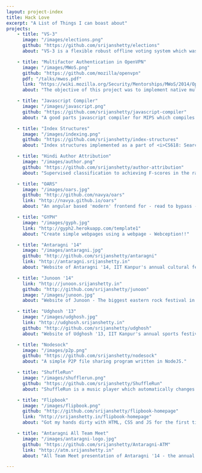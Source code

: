 ```yaml
---
layout: project-index
title: Hack Love
excerpt: "A List of Things I can boast about"
projects:
    - title: "VS-3"
      image: "/images/elections.png"
      github: "https://github.com/srijanshetty/elections"
      about: "VS-3 is a flexible robust offline voting system which was used for Students' Gymkhana General Elections, IIT Kanpur. It's been battle-tested on multiple election scenarios."

    - title: "Multifactor Authentication in OpenVPN"
      image: "/images/MWoS.png"
      github: "https://github.com/mozilla/openvpn"
      pdf: "/talks/mwos.pdf"
      link: "https://wiki.mozilla.org/Security/Mentorships/MWoS/2014/OpenVPN_MFA"
      about: "The objective of this project was to implement native multifactor authentication in OpenVPN and session resumption support for the same"

    - title: "Javascript Compiler"
      image: "/images/javascript.png"
      github: "https://github.com/srijanshetty/javascript-compiler"
      about: "A good parts javascript compiler for MIPS which compiles most ECMAScript 5.1 features (first class functions, lambdas etc) with strict type checking and type annotations."

    - title: "Index Structures"
      image: "/images/indexing.png"
      github: "https://github.com/srijanshetty/index-structures"
      about: "Index structures implemented as a part of <i>CS618: Searching and Indexing in Databases</i>. Implemented structures include: <b>B+-tree, QuadTree, VP-Tree, R-Tree</b>"

    - title: "Hindi Author Attribution"
      image: "/images/author.png"
      github: "https://github.com/srijanshetty/author-attribution"
      about: "Supervised classification to achieving F-scores in the range of 90-97% for the following prominent hindi authors: Premchand, Tagore, Dharamvir Bharati, Vibhuti Narayan and Sarat chand."

    - title: "OARS"
      image: "/images/oars.jpg"
      github: "http://github.com/navya/oars"
      link: "http://navya.github.io/oars"
      about: "An angular based 'modern' frontend for - read to bypass - the Institute Course Search"

    - title: "GYPH"
      image: "/images/gyph.jpg"
      link: "http://gyph2.herokuapp.com/template1"
      about: "Create simple webpages using a webpage - Webception!!"

    - title: "Antaragni '14"
      image: "/images/antaragni.jpg"
      github: "http://github.com/srijanshetty/antaragni"
      link: "http://antaragni.srijanshetty.in"
      about: "Website of Antaragni '14, IIT Kanpur's annual cultural festival"

    - title: "Junoon '14"
      link: "http://junoon.srijanshetty.in"
      github: "http://github.com/srijanshetty/junoon"
      image: "/images/junoon.jpg"
      about: "Website of Junoon - The biggest eastern rock festival in northern India"

    - title: "Udghosh '13"
      image: "/images/udghosh.jpg"
      link: "http://udghosh.srijanshetty.in"
      github: "http://github.com/srijanshetty/udghosh"
      about: "Website of Udghosh '13, IIT Kanpur's annual sports festival"

    - title: "Nodesock"
      image: "/images/p2p.png"
      github: "https://github.com/srijanshetty/nodesock"
      about: "A simple P2P file sharing program written in NodeJS."

    - title: "ShuffleRun"
      image: "/images/shufflerun.png"
      github: "https://github.com/srijanshetty/ShuffleRun"
      about: "ShuffleRun is a music player which automatically changes the music track to match your running speed. Kind of scratched an itch that I had. Demoed it at Yahoo! HackU '13.'"

    - title: "Flipbook"
      image: "/images/flipbook.png"
      github: "http://github.com/srijanshetty/flipbook-homepage"
      link: "http://srijanshetty.in/flipbook-homepage"
      about: "Got my hands dirty with HTML, CSS and JS for the first time."

    - title: "Antaragni All Team Meet"
      image: "/images/antaragni-logo.jpg"
      github: "https://github.com/srijanshetty/Antaragni-ATM"
      link: "http://atm.srijanshetty.in"
      about: "All Team Meet presentation of Antaragni '14 - the annual cultural festival of IIT Kanpur"

---
```


